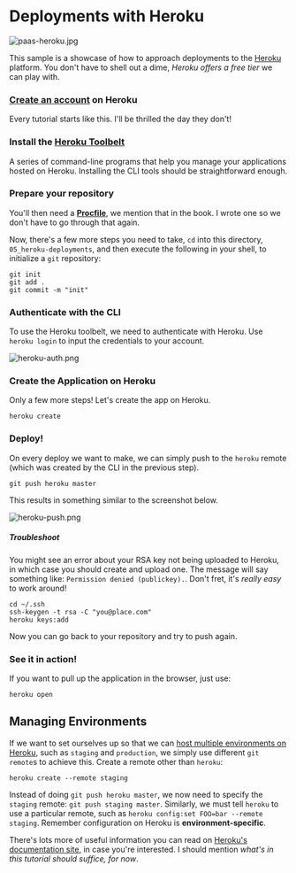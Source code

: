 # Deployments with Heroku

![paas-heroku.jpg][3]

This sample is a showcase of how to approach deployments to the [Heroku](http://heroku.com) platform. You don't have to shell out a dime, _Heroku offers a free tier_ we can play with.

### [Create an account](https://id.heroku.com/signup/devcenter) on Heroku

Every tutorial starts like this. I'll be thrilled the day they don't!

### Install the [Heroku Toolbelt](https://toolbelt.heroku.com/)

A series of command-line programs that help you manage your applications hosted on Heroku. Installing the CLI tools should be straightforward enough.

### Prepare your repository

You'll then need a [**Procfile**](https://devcenter.heroku.com/articles/procfile), we mention that in the book. I wrote one so we don't have to go through that again.

Now, there's a few more steps you need to take, `cd` into this directory, `05_heroku-deployments`, and then execute the following in your shell, to initialize a `git` repository:

```shell
git init
git add .
git commit -m "init"
```

### Authenticate with the CLI

To use the Heroku toolbelt, we need to authenticate with Heroku. Use `heroku login` to input the credentials to your account.

![heroku-auth.png][2]

### Create the Application on Heroku

Only a few more steps! Let's create the app on Heroku.

```shell
heroku create
```

### Deploy!

On every deploy we want to make, we can simply push to the `heroku` remote (which was created by the CLI in the previous step).

```shell
git push heroku master
```

This results in something similar to the screenshot below.

![heroku-push.png][1]

##### Troubleshoot

You might see an error about your RSA key not being uploaded to Heroku, in which case you should create and upload one. The message will say something like: `Permission denied (publickey).`. Don't fret, it's _really easy_ to work around!

```shell
cd ~/.ssh
ssh-keygen -t rsa -C "you@place.com"
heroku keys:add
```

Now you can go back to your repository and try to push again.

### See it in action!

If you want to pull up the application in the browser, just use:

```shell
heroku open
```

## Managing Environments

If we want to set ourselves up so that we can [host multiple environments on Heroku](https://devcenter.heroku.com/articles/multiple-environments), such as `staging` and `production`, we simply use different `git remote`s to achieve this. Create a remote other than `heroku`:

```shell
heroku create --remote staging
```

Instead of doing `git push heroku master`, we now need to specify the `staging` remote: `git push staging master`. Similarly, we must tell `heroku` to use a particular remote, such as `heroku config:set FOO=bar --remote staging`. Remember configuration on Heroku is **environment-specific**.

There's lots more of useful information you can read on [Heroku's documentation site](https://devcenter.heroku.com/articles/getting-started-with-nodejs), in case you're interested. I should mention _what's in this tutorial should suffice, for now_.

  [1]: http://i.imgur.com/bUFbX4D.png "Pushing to a Heroku remote"
  [2]: http://i.imgur.com/xKEeGDv.png "Authenticating with Heroku CLI"
  [3]: http://i.imgur.com/0IbfRuR.jpg "Heroku Platform"
